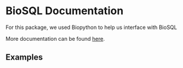 BioSQL Documentation
======================
For this package, we used Biopython to help us interface with BioSQL

More documentation can be found [here](http://biopython.org/DIST/docs/biosql/python_biosql_basic.html).

## Examples

```python
```